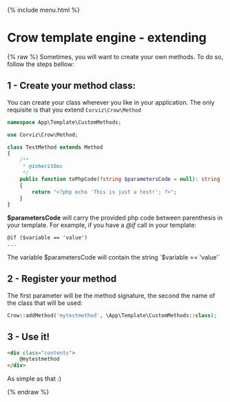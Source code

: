{% include menu.html %}

# Crow template engine - extending

{% raw %}
Sometimes, you will want to create your own methods.
To do so, follow the steps bellow:

## 1 - Create your method class:

You can create your class wherever you like in your application. The only requisite is that you extend `Corviz\Crow\Method`
```php
namespace App\Template\CustomMethods;

use Corviz\Crow\Method;

class TestMethod extends Method
{
    /**
     * @inheritDoc
     */
    public function toPhpCode(?string $parametersCode = null): string
    {
        return "<?php echo 'This is just a test!'; ?>";
    }
}
```

**$parametersCode** will carry the provided php code between parenthesis in your template. For example, if you have a _@if_
call in your template:
```html
@if ($variable == 'value')
...
```

The variable $parametersCode will contain the string `$variable == 'value'`

## 2 - Register your method

The first parameter will be the method signature, the second the name of the class that will be used:

```php
Crow::addMethod('mytestmethod', \App\Template\CustomMethods::class);
```

## 3 - Use it!

```html
<div class="contents">
    @mytestmethod
</div>
```

As simple as that :)

{% endraw %}


